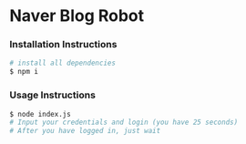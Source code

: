 # Naver Blog Robot

### Installation Instructions

```bash
# install all dependencies
$ npm i
```

### Usage Instructions

```bash
$ node index.js
# Input your credentials and login (you have 25 seconds)
# After you have logged in, just wait
```